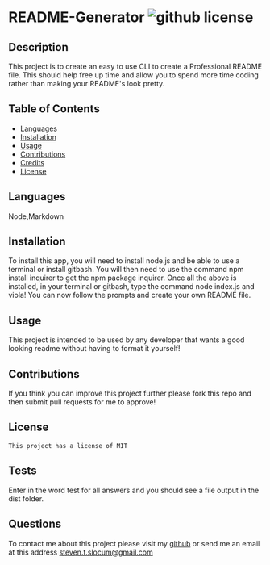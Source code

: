 # README-Generator ![github license](https://img.shields.io/badge/license-MIT-blue.svg)

## Description 

This project is to create an easy to use CLI to create a Professional README file. This should help free up time and allow you to spend more time coding rather than making your README's look pretty.


## Table of Contents 

* [Languages](#languages)
* [Installation](#installation)
* [Usage](#usage)
* [Contributions](#contributions)
* [Credits](#credits)
* [License](#license)

## Languages
Node,Markdown

## Installation

To install this app, you will need to install node.js and be able to use a terminal or install gitbash. You will then need to use the command npm install inquirer to get the npm package inquirer. Once all the above is installed, in your terminal or gitbash, type the command node index.js and viola! You can now follow the prompts and create your own README file.


## Usage 

This project is intended to be used by any developer that wants a good looking readme without having to format it yourself!

## Contributions
If you think you can improve this project further please fork this repo and then submit pull requests for me to approve!

## License
    This project has a license of MIT

## Tests
Enter in the word test for all answers and you should see a file output in the dist folder.

## Questions
To contact me about this project please visit my [github](https://github.com/gunther123)  or send me an email at this address [steven.t.slocum@gmail.com](steven.t.slocum@gmail.com)

